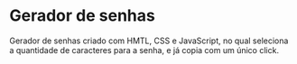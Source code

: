 # Gerador de senhas
Gerador de senhas criado com HMTL, CSS e JavaScript, no qual seleciona a quantidade de caracteres para a senha, e já copia com um único click.
